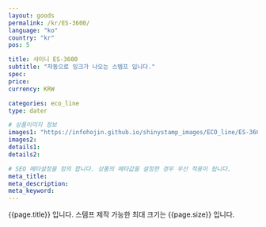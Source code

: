 ```yaml
---
layout: goods
permalink: /kr/ES-3600/
language: "ko"
country: "kr"
pos: 5

title: 샤이니 ES-3600
subtitle: "자동으로 잉크가 나오는 스템프 입니다."
spec: 
price: 
currency: KRW

categories: eco_line
type: dater

# 상품이미지 정보
images1: "https://infohojin.github.io/shinystamp_images/ECO_line/ES-3600/ES-3600_1.jpg"
images2:
details1:
details2:    

# SEO 메타설정을 정의 합니다. 상품의 메타값을 설정한 경우 우선 적용이 됩니다.
meta_title: 
meta_description:
meta_keyword:
---
```


{{page.title}} 입니다. 스템프 제작 가능한 최대 크기는 {{page.size}} 입니다.